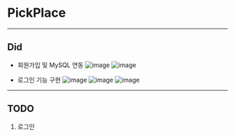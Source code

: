 # PickPlace
---
## Did
- 회원가입 및 MySQL 연동
![image](https://github.com/user-attachments/assets/e58eae47-f347-4b2c-8e0a-95577a6bb7f7)
![image](https://github.com/user-attachments/assets/b40fa5c8-da61-4a45-8085-7f0b5eb89907)

- 로그인 기능 구현
![image](https://github.com/user-attachments/assets/06a6b6f1-42cd-46d7-8958-4ad572408284)
![image](https://github.com/user-attachments/assets/bb87d135-e8db-4af7-bc82-8d104360d644)
![image](https://github.com/user-attachments/assets/b5074ad8-e497-4909-a79f-7452e382e913)

---
## TODO
1. 로그인

